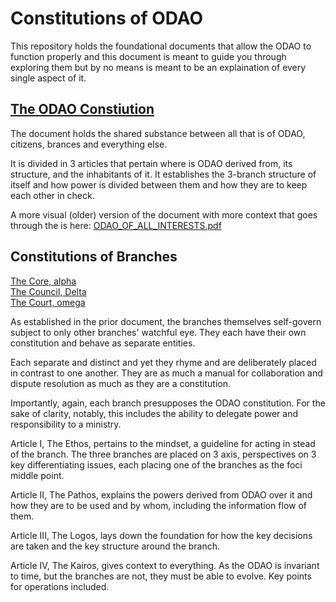 # Constitutions of ODAO 

This repository holds the foundational documents that allow the ODAO to function properly and this document is meant to guide you through exploring them but by no means is meant to be an explaination of every single aspect of it. 

## [The ODAO Constiution](odao.md)

The document holds the shared substance between all that is of ODAO, citizens, brances and everything else. 

It is divided in 3 articles that pertain where is ODAO derived from, its structure, and the inhabitants of it. It establishes the 3-branch structure of itself and how power is divided between them and how they are to keep each other in check.

A more visual (older) version of the document with more context that goes through the is here: [ODAO_OF_ALL_INTERESTS.pdf](ODAO_OF_ALL_INTERESTS.pdf)

## Constitutions of Branches

[The Core, alpha](odao-alpha.md)  
[The Council, Delta](odao-delta.md)  
[The Court, omega](odao-omega.md)

As established in the prior document, the branches themselves self-govern subject to only other branches' watchful eye. They each have their own constitution and behave as separate entities.

Each separate and distinct and yet they rhyme and are deliberately placed in contrast to one another. They are as much a manual for collaboration and dispute resolution as much as they are a constitution. 

Importantly, again, each branch presupposes the ODAO constitution. For the sake of clarity, notably, this includes the ability to delegate power and responsibility to a ministry. 

Article I, The Ethos, pertains to the mindset, a guideline for acting in stead of the branch. The three branches are placed on 3 axis, perspectives on 3 key differentiating issues, each placing one of the branches as the foci middle point.

Article II, The Pathos, explains the powers derived from ODAO over it and how they are to be used and by whom, including the information flow of them. 

Article III, The Logos, lays down the foundation for how the key decisions are taken and the key structure around the branch.

Article IV, The Kairos, gives context to everything. As the ODAO is invariant to time, but the branches are not, they must be able to evolve. Key points for operations included.

